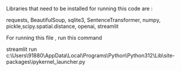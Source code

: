 Libraries that need to be installed for running this code are :

requests, BeautifulSoup, sqlite3, SentenceTransformer, numpy, pickle,scipy.spatial.distance, openai, streamlit




For running this file , run this command

streamlit run c:\Users\91880\AppData\Local\Programs\Python\Python312\Lib\site-packages\ipykernel_launcher.py 
